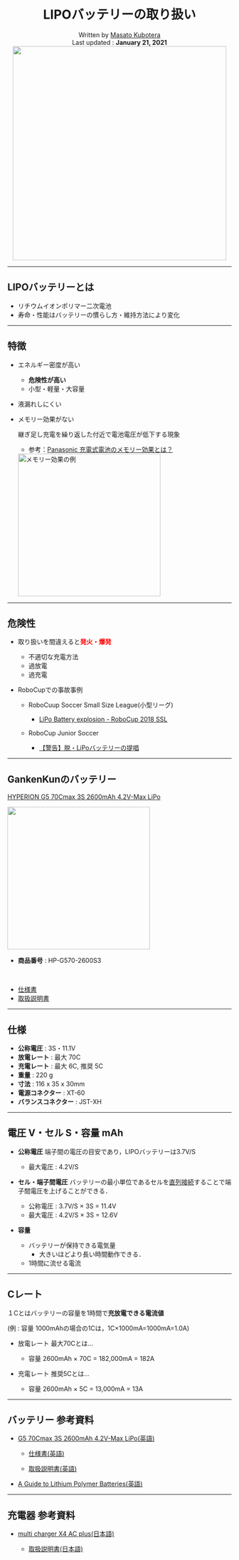 <h1 align="center">
  LIPOバッテリーの取り扱い
</h1>

<p align="center">
  Written by <a href="https://github.com/MasatoKubotera">Masato Kubotera</a>
  <br>
  Last updated : <strong>January 21, 2021</strong>
  <br>
  <img src="https://user-images.githubusercontent.com/53966390/105360175-aa01c280-5c3b-11eb-9ef9-04641c5d2daf.jpg" width="480">
</p>

---
<h2>LIPOバッテリーとは</h2>

- リチウムイオンポリマー二次電池
- 寿命・性能はバッテリーの慣らし方・維持方法により変化

---
<h2>特徴</h2>

- エネルギー密度が高い
  - <strong>危険性が高い</strong>
  - 小型・軽量・大容量
- 液漏れしにくい
- メモリー効果がない

  継ぎ足し充電を繰り返した付近で電池電圧が低下する現象

  - 参考：[Panasonic 充電式電池のメモリー効果とは？](https://jpn.faq.panasonic.com/app/answers/detail/a_id/18111/~/%E5%85%85%E9%9B%BB%E5%BC%8F%E9%9B%BB%E6%B1%A0%E3%81%AE%E3%83%A1%E3%83%A2%E3%83%AA%E3%83%BC%E5%8A%B9%E6%9E%9C%E3%81%A8%E3%81%AF%EF%BC%9F%EF%BC%88%E3%83%A1%E3%83%A2%E3%83%AA%E3%83%BC%E7%8F%BE%E8%B1%A1%E3%81%A8%E3%81%AF%EF%BC%9F%EF%BC%89-pz18111)

  <img alt="メモリー効果の例" src="https://jpn.faq.panasonic.com/euf/assets/images/panasonic/answer_images/energy/charge/18422.png" width="320px">

---
<h2>危険性</h2>

- 取り扱いを間違えると<strong><span style="color:red;">発火・爆発</span></strong>
  - 不適切な充電方法
  - 過放電
  - 過充電

- RoboCupでの事故事例
  - RoboCuup Soccer Small Size League(小型リーグ)
    - [LiPo Battery explosion - RoboCup 2018 SSL](https://youtu.be/aa93h3GrDx8)

  - RoboCup Junior Soccer
    - [【警告】脱・LiPoバッテリーの提唱](http://kamenokokko.blog.fc2.com/blog-entry-58.html)

---
<h2>GankenKunのバッテリー</h2>

<a href="https://hyperion-world.com/en/p2621744-hp-g570-2600s3-13994">HYPERION G5 70Cmax 3S 2600mAh 4.2V-Max LiPo</a>

<img src="https://user-images.githubusercontent.com/53966390/105156368-18b52200-5b4f-11eb-8420-9b269ce50b75.png" width="320px">

- <strong>商品番号</strong> : HP-G570-2600S3

<br>

- [仕様書](https://www.aircraft-japan.com/media/attachment/file/HP-G5SpecSheet.pdf)
- [取扱説明書](https://www.aircraft-japan.com/media/attachment/file/LiPo-Handling-Guide.pdf)

---
<h2>仕様</h2>

- <strong>公称電圧</strong> : 3S・11.1V
- <strong>放電レート</strong> : 最大 70C
- <strong>充電レート</strong> : 最大 6C, 推奨 5C
- <strong>重量</strong> : 220 g
- <strong>寸法</strong> : 116 x 35 x 30mm
- <strong>電源コネクター</strong> : XT-60
- <strong>バランスコネクター</strong> : JST-XH

---
<h2>電圧 V・セル S・容量 mAh</h2>

- <strong>公称電圧</strong>
  端子間の電圧の目安であり，LIPOバッテリーは3.7V/S
  - 最大電圧 : 4.2V/S

- <strong>セル・端子間電圧</strong>
  バッテリーの最小単位であるセルを<u>直列接続</u>することで端子間電圧を上げることができる．
  - 公称電圧 : 3.7V/S × 3S = 11.4V
  - 最大電圧 : 4.2V/S × 3S = 12.6V

- <strong>容量</strong>
  - バッテリーが保持できる電気量
    - 大きいほどより長い時間動作できる．
  - 1時間に流せる電流

---
<h2>Cレート</h2>

  １Cとはバッテリーの容量を1時間で<strong>充放電できる電流値</strong>
  
  (例 : 容量 1000mAhの場合の1Cは，1C×1000mA=1000mA=1.0A)

  - 放電レート 最大70Cとは...

    - 容量 2600mAh × 70C = 182,000mA = 182A

  - 充電レート 推奨5Cとは...

    - 容量 2600mAh × 5C = 13,000mA = 13A

---
<h2>バッテリー 参考資料</h2>

  - [G5 70Cmax 3S 2600mAh 4.2V-Max LiPo(英語)](https://hyperion-world.com/en/p2621744-hp-g570-2600s3-13994)

    - [仕様書(英語)](https://hyperion-world.com/media/attachment/file/HP-G5SpecSheet.pdf)

    - [取扱説明書(英語)](https://hyperion-world.com/media/attachment/file/LiPo-Handling-Guide.pdf)

  - [A Guide to Lithium Polymer Batteries(英語)](https://hyperion-world.com/en/blog/view/post/a-guide-to-lithium-polymer-batteries)

---
<h2>充電器 参考資料</h2>

  - [multi charger X4 AC plus(日本語)](https://hitecrcd.co.jp/products/x4ac/)

    - [取扱説明書(日本語)](https://hitecrcd.co.jp/material/manual/hitec/HiTEC_X4-ACPLUS_JP_120717.pdf)